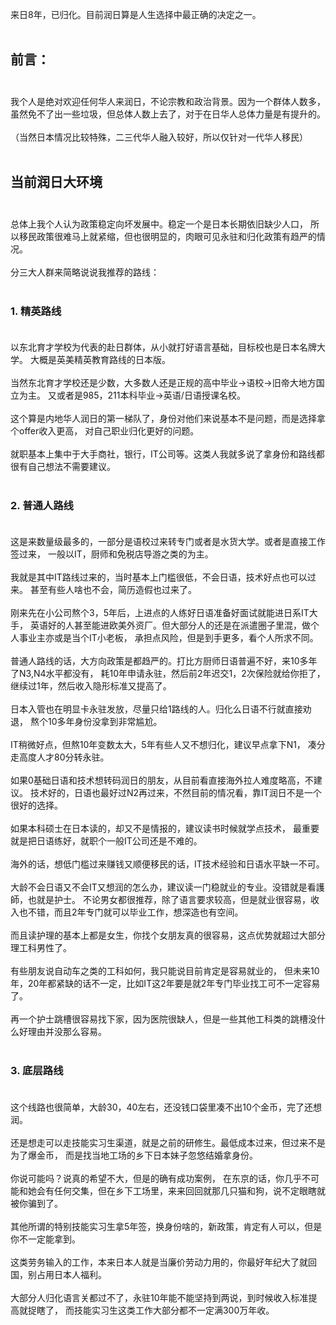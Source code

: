 来日8年，已归化。目前润日算是人生选择中最正确的决定之一。<br><br>
## 前言：<br><br>
我个人是绝对欢迎任何华人来润日，不论宗教和政治背景。因为一个群体人数多，
虽然免不了出一些垃圾，但总体人数上去了，对于在日华人总体力量是有提升的。<br><br>
（当然日本情况比较特殊，二三代华人融入较好，所以仅针对一代华人移民）<br><br>
## 当前润日大环境<br><br>
总体上我个人认为政策稳定向坏发展中。稳定一个是日本长期依旧缺少人口，
所以移民政策很难马上就紧缩，但也很明显的，肉眼可见永驻和归化政策有趋严的情况。<br><br>
分三大人群来简略说说我推荐的路线：<br><br>
### 1. 精英路线<br><br>
以东北育才学校为代表的赴日群体，从小就打好语言基础，目标校也是日本名牌大学。
大概是英美精英教育路线的日本版。<br><br>
当然东北育才学校还是少数，大多数人还是正规的高中毕业->语校->旧帝大地方国立为主。
又或者是985，211本科毕业->英语/日语授课名校。<br><br>
这个算是内地华人润日的第一梯队了，身份对他们来说基本不是问题，而是选择拿个offer收入更高，
对自己职业归化更好的问题。<br><br>
就职基本上集中于大手商社，银行，IT公司等。这类人我就多说了拿身份和路线都很有自己想法不需要建议。<br><br>
### 2. 普通人路线<br><br>
这是来数量级最多的，一部分是语校过来转专门或者是水货大学。或者是直接工作签过来，
一般以IT，厨师和免税店导游之类的为主。<br><br>
我就是其中IT路线过来的，当时基本上门槛很低，不会日语，技术好点也可以过来。
甚至有些人啥也不会，简历造假也过来了。<br><br>
刚来先在小公司熬个3，5年后，上进点的人练好日语准备好面试就能进日系IT大手，
英语好的人甚至能进欧美外资厂。但大部分人的还是在派遣圈子里混，做个人事业主亦或是当个IT小老板，
承担点风险，但是到手更多，看个人所求不同。<br><br>
普通人路线的话，大方向政策是都趋严的。打比方厨师日语普遍不好，来10多年了N3,N4水平都没有，
耗10年申请永驻，然后前2年迟交1，2次保险就给你拒了，继续过1年，然后收入隐形标准又提高了。<br><br>
日本入管也在明显卡永驻发放，尽量只给1路线的人。归化么日语不行就直接劝退，
熬个10多年身份没拿到非常尴尬。<br><br>
IT稍微好点，但熬10年变数太大，5年有些人又不想归化，建议早点拿下N1，
凑分走高度人才80分转永驻。<br><br>
如果0基础日语和技术想转码润日的朋友，从目前看直接海外拉人难度略高，不建议。
技术好的，日语也最好过N2再过来，不然目前的情况看，靠IT润日不是一个很好的选择。<br><br>
如果本科硕士在日本读的，却又不是情报的，建议读书时候就学点技术，
最重要就是把日语练好，就职个一般IT公司还是不难的。<br><br>
海外的话，想低门槛过来赚钱又顺便移民的话，IT技术经验和日语水平缺一不可。<br><br>
大龄不会日语又不会IT又想润的怎么办，建议读一门稳就业的专业。没错就是看護師，也就是护士。
不论男女都很推荐，除了语言要求较高，但是就业很容易，收入也不错，而且2年专门就可以毕业工作，想深造也有空间。<br><br>
而且读护理的基本上都是女生，你找个女朋友真的很容易，这点优势就超过大部分理工科男性了。<br><br>
有些朋友说自动车之类的工科如何，我只能说目前肯定是容易就业的，
但未来10年，20年都紧缺的话不一定，比如IT这2年要是就2年专门毕业找工可不一定容易了。<br><br>
再一个护士跳槽很容易找下家，因为医院很缺人，但是一些其他工科类的跳槽没什么好理由并没那么容易。<br><br>
### 3. 底层路线<br><br>
这个线路也很简单，大龄30，40左右，还没钱口袋里凑不出10个金币，完了还想润。<br><br>
还是想走可以走技能实习生渠道，就是之前的研修生。最低成本过来，但过来不是为了爆金币，
而是找当地工场的乡下日本妹子忽悠结婚拿身份。<br><br>
你说可能吗？说真的希望不大，但是的确有成功案例，
在东京的话，你几乎不可能和她会有任何交集，但在乡下工场里，来来回回就那几只猫和狗，说不定眼瞎就被你骗到了。<br><br>
其他所谓的特别技能实习生拿5年签，换身份啥的，新政策，肯定有人可以，但是你不一定能拿到。<br><br>
这类劳务输入的工作，本来日本人就是当廉价劳动力用的，你最好年纪大了就回国，别占用日本人福利。<br><br>
大部分人归化语言关都过不了，永驻10年能不能坚持到两说，到时候收入标准提高就捉瞎了，
而技能实习生这类工作大部分都不一定满300万年收。<br><br>
